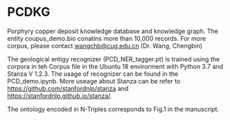 # PCDKG
Porphyry copper deposit knowledge database and knowledge graph.
The entity coupus_demo.bio conatins more than 10,000 records.
For more corpus, please contact wangchb@cug.edu.cn (Dr. Wang, Chengbin)

The geological entigy recognizer (PCD_NER_tagger.pt) is trained using the corpora in teh Corpus file in the Ubuntu 18 envirorment with Python 3.7 and Stanza V 1.2.3. The usage of recognizer can be found in the PCD_demo.ipynb. More useage about Stanza can be refer to https://github.com/stanfordnlp/stanza and https://stanfordnlp.github.io/stanza/.

The ontology encoded in N-Triples corresponds to Fig.1 in the manuscript.



